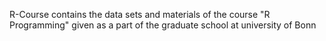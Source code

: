 R-Course contains the data sets and materials of the course "R Programming" given as a part of the graduate school at university of Bonn
